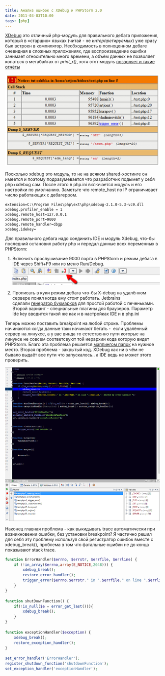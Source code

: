 ```yaml
---
title: Анализ ошибок с XDebug и PHPStorm 2.0
date: 2011-03-03T10:00
tags: [php]
---
```


[XDebug](http://www.xdebug.org/) это отличный php-модуль для правильного дебага приложения, который в «старших» языках (читай - не _интерпретируемых_) уже сразу был встроен в компилятор. Необходимость в полноценном дебаге очевидная в сложных приложениях, где воспроизведение ошибки занимает относительно много времени, а объём данных не позволяет копаться в мегабайтах от _print_r()_, хотя этот модуль [позволяет и такие отчёты](http://habrahabr.ru/blogs/php/31452/)

![](img/Pasted%20image%2020241019200948.png)

Посколько xdebug это модуль, то не на всяком shared-хостинге он имеется и поэтому подразумевается что разработчик подымет у себя php+xdebug сам. После этого в php.ini включается модуль и его настройки по умолчанию. Заметьте что remote_host по IP ограничивает число работающих с дебагерром.

```
extension=C:\Program Files\php\ext\php\xdebug-2.1.0-5.3-vc9.dll
xdebug.profiler_enable = 1 
xdebug.remote_host=127.0.0.1
xdebug.remote_port=9000
xdebug.remote_handler=dbgp
xdebug.idekey=
```

Для правильного дебага надо соединить IDE и модуль Xdebug, что-бы последний остановил работу php и передал данные всех переменных в PHPStorm:

1. Включить прослушивание 9000 порта в PHPStorm и режим дебага в IDE через Shift+F9 или из меню Run/Debug.
![](img/Pasted%20image%2020241019201001.png)

2. Прописать в куки режим дебага что-бы X-debug на удалённом сервере понял когда ему стоит работать. Jetbrains сделали [генератор букмарков](http://www.jetbrains.com/phpstorm/marklets/) для простой работой с печеньками. Второй вариант - специальные плагины для браузеров. Параметр Ide key вводится такой же как и в настройках IDE и в php.ini

Теперь можно поставить breakpoint на любой строке. Проблемы начинаются когда данные таки начинают бегать -  если удалённый сервер на линуксе, а у вас винда то естественно пути которые на линуксе не совсем соответсвуют той иерархии кода которую видет PHPStorm. Благо эта проблема решается [маппингом папок](http://blogs.jetbrains.com/webide/2011/02/zero-configuration-debugging-with-xdebug-and-phpstorm-2-0/#more-1364) на нужное место. Вторая проблема - закрытый код. XDebug как ни в чём не бывало выдаёт все пути что запускалось.. а IDE ведь не может этого проверить.

![](img/Pasted%20image%2020241019201016.png)

Наконец главная проблема - как выкидывать trace автоматически при возникновении ошибки, без установки breakpoint? Я частично решил для себя эту проблему используя свой регистратор ошибок вместе с xdebug_break(), проблема в том что фатальные ошибки не до конца показывают stack trace.

```php
function ErrorHandler($errno, $errstr, $errfile, $errline) {
    if (!in_array($errno,array(E_NOTICE,2048))) {
        xdebug_break();
        restore_error_handler();
        trigger_error($errno.$errstr." in ".$errfile." on line ".$errline."; showed by error handler ");
    }
}

function shutDownFunction() {
    if(!is_null($e = error_get_last())){
        xdebug_break();
    }
}

function exceptionHandler($exception) {
    xdebug_break(); 
    restore_exception_handler();
}

set_error_handler('ErrorHandler');
register_shutdown_function('shutdownFunction');
set_exception_handler('exceptionHandler');  
```